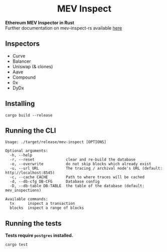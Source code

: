 # <h1 align="center"> MEV Inspect </h1>

**Ethereum MEV Inspector in Rust**
</br> Further documentation on mev-inspect-rs available [here](https://docs.flashbots.net/flashbots-data/mev-inspect-rs/inspect-quick-start)

## Inspectors

- Curve
- Balancer
- Uniswap (& clones)
- Aave
- Compound
- 0x
- DyDx

## Installing

`cargo build --release`

## Running the CLI

```
Usage: ./target/release/mev-inspect [OPTIONS]

Optional arguments:
  -h, --help
  -r, --reset              clear and re-build the database
  -o, --overwrite          do not skip blocks which already exist
  -u, --url URL            The tracing / archival node's URL (default: http://localhost:8545)
  -c, --cache CACHE        Path to where traces will be cached
  -d, --db-cfg DB-CFG      Database config
  -D, --db-table DB-TABLE  the table of the database (default: mev_inspections)

Available commands:
  tx      inspect a transaction
  blocks  inspect a range of blocks
```

## Running the tests

**Tests require `postgres` installed.**

`cargo test`
